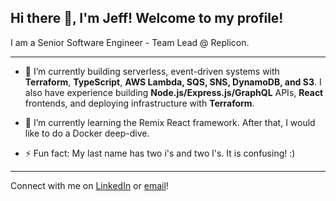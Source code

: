 ## Hi there 👋, I'm Jeff! Welcome to my profile!

I am a Senior Software Engineer - Team Lead @ Replicon.

---

- 🔭 I’m currently building serverless, event-driven systems with **Terraform**, **TypeScript**, **AWS Lambda, SQS, SNS, DynamoDB, and S3**. I also have experience building **Node.js/Express.js/GraphQL** APIs, **React** frontends, and deploying infrastructure with **Terraform**.

- 🌱 I’m currently learning the Remix React framework. After that, I would like to do a Docker deep-dive.

- ⚡ Fun fact: My last name has two i's and two l's. It is confusing! :)

---

Connect with me on [LinkedIn](https://www.linkedin.com/in/jeff-miiller/) or [email](mailto:jeffrey.miiller@gmail.com)!

